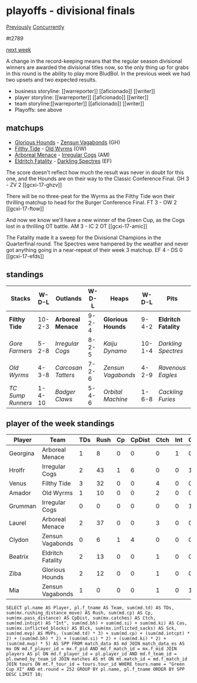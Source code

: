 # playoffs - divisional finals

[Previously](week16)
[Concurrently](../ogiii/week12-quarterfinals)

#t2789

[next week](week18-conffinals)

A change in the record-keeping means that the regular season divisional winners are awarded the divisional titles now, so the only thing up for grabs in this round is the ability to play more BludBol. In the previous week we had two upsets and two expected results.

* business storyline: [[warreporter]] [[aficionado]] [[writer]]
* player storyline: [[warreporter]] [[aficionado]] [[writer]]
* team storyline:[[warreporter]] [[aficionado]] [[writer]]
* Playoffs: see above


## matchups

* [Glorious Hounds](../../teams/glorioushounds) - [Zensun Vagabonds](../../teams/zensunvagabonds) (GH)
* [Filthy Tide](../../teams/filthytide) - [Old Wyrms](../../teams/oldwyrms) (OW)
* [Arboreal Menace](../../teams/arbrealmenace) - [Irregular Cogs](../../teams/irregularcogs) (AM)
* [Eldritch Fatality](../../teams/eldritchfatality) - [Darkling Spectres](../../teams/darklingspectres) (EF)

The score doesn't reflect how much the result was never in doubt for this one, and the Hounds are on their way to the Classic Conference Final. GH 3 - ZV 2 [[gcxi-17-ghzv]]

There will be no three-peat for the Wyrms as the Filthy Tide won their thrilling matchup to head for the Burger Conference Final. FT 3 - OW 2 [[gcxi-17-ftow]]

And now we know we'll have a new winner of the Green Cup, as the Cogs lost in a thrilling OT battle. AM 3 - IC 2 OT [[gcxi-17-amic]]

The Fatality made it a sweep for the Divisional Champions in the Quarterfinal round. The Spectres were hampered by the weather and never got anything going in a near-repeat of their week 3 matchup. EF 4 - DS 0 [[gcxi-17-efds]]

## standings

| Stacks | W-D-L | Outlands | W-D-L | Heaps | W-D-L | Pits | W-D-L |
|-------|-----|--|--|------|------|--|--|
| **Filthy Tide** | 10-2-3 | **Arboreal Menace** | 9-2-4 | **Glorious Hounds** | 9-4-2 | **Eldritch Fatality** | 11-0-4 |
| *Gore Farmers* | 5-2-8 | *Irregular Cogs* | 8-2-5 | *Kaiju Dynamo* | 10-1-4 | *Darkling Spectres* | 7-1-7 |
| *Old Wyrms* | 4-3-8 | *Carcosan Tatters* | 7-2-6 | *Zensun Vagabonds* | 4-2-9 | *Ravenous Eagles* | 5-3-7 |
| *TC Sump Runners* | 1-4-10 | *Badger Claws* | 5-4-6 | *Orbital Machine* | 1-6-8 | *Cackling Furies* | 5-2-8 |


## player of the week standings

| Player   | Team              | TDs  | Rush | Cp   | CpDist | Ctch | Int  | Cas  | Blck | Sck  | MVP  | SPP  |
|----------|-------------------|------|------|------|--------|------|------|------|------|------|------|------|
| Georgina | Arboreal Menace   |    1 |    8 |    0 |      0 |    0 |    1 |    0 |    0 |    0 |    1 |   10 |
| Hrolfr   | Irregular Cogs    |    2 |   43 |    1 |      6 |    0 |    0 |    1 |    0 |    0 |    0 |    9 |
| Venus    | Filthy Tide       |    3 |   32 |    0 |      0 |    4 |    0 |    0 |    0 |    0 |    0 |    9 |
| Amador   | Old Wyrms         |    1 |   10 |    0 |      0 |    2 |    0 |    0 |    2 |    0 |    1 |    8 |
| Grumman  | Irregular Cogs    |    0 |    0 |    0 |      0 |    0 |    0 |    1 |    6 |    0 |    1 |    7 |
| Laurel   | Arboreal Menace   |    2 |   37 |    0 |      0 |    3 |    0 |    0 |    0 |    0 |    0 |    6 |
| Clydon   | Zensun Vagabonds  |    0 |    6 |    1 |      4 |    0 |    0 |    0 |    0 |    0 |    1 |    6 |
| Beatrix  | Eldritch Fatality |    2 |   13 |    0 |      0 |    1 |    0 |    0 |    2 |    0 |    0 |    6 |
| Ziba     | Glorious Hounds   |    2 |   12 |    0 |      0 |    1 |    0 |    0 |    0 |    0 |    0 |    6 |
| Mia      | Zensun Vagabonds  |    1 |    0 |    0 |      0 |    1 |    0 |    1 |    5 |    0 |    0 |    5 |


```
SELECT pl.name AS Player, pl.f_tname AS Team, sum(md.td) AS TDs, sum(mx.rushing_distance_move) AS Rush, sum(md.cp) AS Cp,	sum(mx.pass_distance) AS CpDist, sum(mx.catches) AS Ctch, sum(md.intcpt) AS "Int", sum(md.bh) + sum(md.si) + sum(md.ki) AS Cas, sum(mx.inflicted_blocks) AS Blck, sum(mx.inflicted_sacks) AS Sck, sum(md.mvp) AS MVPs, (sum(md.td) * 3) + sum(md.cp) + (sum(md.intcpt) * 2) + (sum(md.bh) * 2) + (sum(md.si) * 2) + (sum(md.ki) * 2) + (sum(md.mvp) * 5) AS SPP FROM match_data AS md JOIN match_data_es AS mx ON md.f_player_id = mx.f_pid AND md.f_match_id = mx.f_mid JOIN players AS pl ON md.f_player_id = pl.player_id AND md.f_team_id = pl.owned_by_team_id JOIN matches AS mt ON mt.match_id = md.f_match_id JOIN tours ON mt.f_tour_id = tours.tour_id WHERE tours.name = "Green Cup XI" AND mt.round = 252 GROUP BY pl.name, pl.f_tname ORDER BY SPP DESC LIMIT 10;
```
